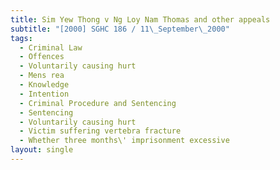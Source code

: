 ```yaml
---
title: Sim Yew Thong v Ng Loy Nam Thomas and other appeals
subtitle: "[2000] SGHC 186 / 11\_September\_2000"
tags:
  - Criminal Law
  - Offences
  - Voluntarily causing hurt
  - Mens rea
  - Knowledge
  - Intention
  - Criminal Procedure and Sentencing
  - Sentencing
  - Voluntarily causing hurt
  - Victim suffering vertebra fracture
  - Whether three months\' imprisonment excessive
layout: single
---
```


